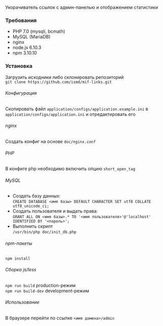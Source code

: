 Укорачиватель ссылок с админ-панелью и отображением статистики

### Требования
- PHP 7.0 (mysqli, bcmath)
- MySQL (MariaDB)
- nginx
- node.js 6.10.3
- npm 3.10.10

### Установка
Загрузить исходники либо склонировать репозиторий  
`git clone https://github.com/ismd/mif-links.git`
###### Конфигурация
Скопировать файл `application/configs/application.example.ini` в `application/configs/application.ini` и отредактировать его
###### nginx
Создать конфиг на основе `doc/nginx.conf`
###### PHP
В конфиге php необходимо включить опцию `short_open_tag`
###### MySQL
- Создать базу данных:  
`CREATE DATABASE <имя базы> DEFAULT CHARACTER SET utf8 COLLATE utf8_unicode_ci;`  
- Создать пользователя и выдать права:  
`GRANT ALL ON <имя базы>.* TO '<имя пользователя>'@'localhost' IDENTIFIED BY '<пароль>';`  
- Выполнить скрипт  
`/usr/bin/php doc/init_db.php`  
###### npm-пакеты
`npm install`
###### Сборка js/less
`npm run build` production-режим  
`npm run build-dev` development-режим
###### Использование
В браузере перейти по ссылке `<имя домена>/admin`
